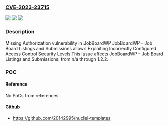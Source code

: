### [CVE-2023-23715](https://cve.mitre.org/cgi-bin/cvename.cgi?name=CVE-2023-23715)
![](https://img.shields.io/static/v1?label=Product&message=JobBoardWP%20%E2%80%93%20Job%20Board%20Listings%20and%20Submissions&color=blue)
![](https://img.shields.io/static/v1?label=Version&message=n%2Fa&color=blue)
![](https://img.shields.io/static/v1?label=Vulnerability&message=CWE-862%20Missing%20Authorization&color=brighgreen)

### Description

Missing Authorization vulnerability in JobBoardWP JobBoardWP – Job Board Listings and Submissions allows Exploiting Incorrectly Configured Access Control Security Levels.This issue affects JobBoardWP – Job Board Listings and Submissions: from n/a through 1.2.2.

### POC

#### Reference
No PoCs from references.

#### Github
- https://github.com/20142995/nuclei-templates

